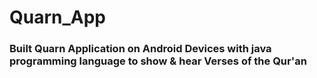 # Quarn_App

### Built Quarn Application on Android Devices with java programming language to show & hear Verses of the Qur'an
